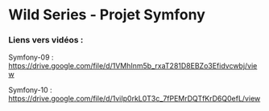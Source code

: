 # Wild Series - Projet Symfony

### Liens vers vidéos :

Symfony-09 : https://drive.google.com/file/d/1VMhInm5b_rxaT281D8EBZo3Efidvcwbj/view

Symfony-10 : https://drive.google.com/file/d/1viIp0rkL0T3c_7fPEMrDQTfKrD6Q0efL/view
